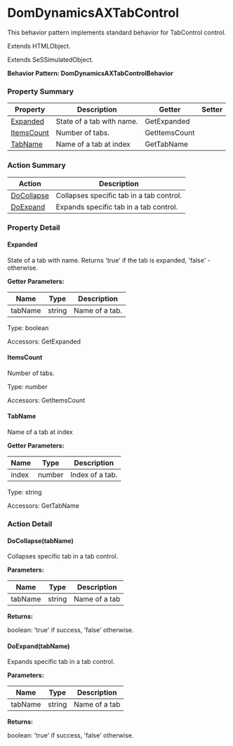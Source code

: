 # DomDynamicsAXTabControl

This behavior pattern implements standard behavior for TabControl control.
 
Extends HTMLObject.

Extends SeSSimulatedObject.





**Behavior Pattern: DomDynamicsAXTabControlBehavior**


<!-- ============================== property summary ========================== -->

	

### Property Summary

| **Property** | **Description** | **Getter** | **Setter** |
| ------------ | --------------- | ---------- | ---------- |
| [Expanded](#Expanded) | State of a tab with name. | GetExpanded |  |
| [ItemsCount](#ItemsCount) | Number of tabs. | GetItemsCount |  |
| [TabName](#TabName) | Name of a tab at index | GetTabName |  |



	
<!-- ============================== action summary ========================== -->



### Action Summary

|  **Action** | **Description** | 
| ----------- | --------------- |
|	[DoCollapse](#DoCollapse) | Collapses specific tab in a tab control. |
|	[DoExpand](#DoExpand) | Expands specific tab in a tab control. |




<!-- ============================== property detail ========================== -->
	
### Property Detail
		
<a name="Expanded"></a>
#### Expanded


State of a tab with name. Returns 'true' if the tab is expanded, 'false' - otherwise.

			
**Getter Parameters:**

| **Name** | **Type** | **Description** |
| -------- | -------- | --------------- |	
| tabName | string | Name of a tab. |


	
			
Type: boolean
			
			
Accessors: GetExpanded
			
		
<a name="ItemsCount"></a>
#### ItemsCount


Number of tabs.

			
	
			
Type: number
			
			
Accessors: GetItemsCount
			
		
<a name="TabName"></a>
#### TabName


Name of a tab at index

			
**Getter Parameters:**

| **Name** | **Type** | **Description** |
| -------- | -------- | --------------- |	
| index | number | Index of a tab. |


	
			
Type: string
			
			
Accessors: GetTabName
			
		
	
	
<!-- ============================== action detail ========================== -->
	
### Action Detail
		
<a name="DoCollapse"></a>    
#### DoCollapse(tabName)

Collapses specific tab in a tab control.


**Parameters:**

|	**Name** | **Type** | **Description** |
| ---------- | -------- | --------------- |
| tabName | string |	Name of a tab |




**Returns:**

boolean: 'true' if success, 'false' otherwise.



<a name="see.also.domdynamicsaxtabcontrol.docollapse"></a>

<a name="DoExpand"></a>    
#### DoExpand(tabName)

Expands specific tab in a tab control.


**Parameters:**

|	**Name** | **Type** | **Description** |
| ---------- | -------- | --------------- |
| tabName | string |	Name of a tab |




**Returns:**

boolean: 'true' if success, 'false' otherwise.



<a name="see.also.domdynamicsaxtabcontrol.doexpand"></a>

	

